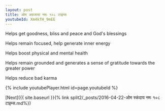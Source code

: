 ```yaml
---
layout: post
title: ओम अग्रजाया नमः १०८ टाइम्स
youtubeId: Xm4kfH_9mEE
---
```

 
 
Helps get goodness, bliss and peace and God's blessings
 
Helps remain focused, help generate inner energy 
 
Helps boost physical and mental health 
 
Helps remain grounded and generates a sense of gratitude towards the greater power 
 
Helps reduce bad karma
 
 
 
 


{% include youtubePlayer.html id=page.youtubeId %}
 
[Next]({{ site.baseurl }}{% link  split2/_posts/2016-04-22-ओम स्कंदाय नमः १०८ टाइम्स.md%})
 
